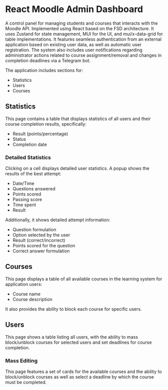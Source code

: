 # React Moodle Admin Dashboard

A control panel for managing students and courses that interacts with the Moodle API. Implemented using React based on the FSD architecture. It uses Zustand for state management, MUI for the UI, and mui/x-data-grid for table implementations. It features seamless authentication from an external application based on existing user data, as well as automatic user registration.
The system also includes user notifications regarding administrator actions related to course assignment/removal and changes in completion deadlines via a Telegram bot.

The application includes sections for:

- Statistics
- Users
- Courses

## Statistics

This page contains a table that displays statistics of all users and their course completion results, specifically:

- Result (points/percentage)
- Status
- Completion date

### Detailed Statistics

Clicking on a cell displays detailed user statistics. A popup shows the results of the best attempt:
- Date/Time
- Questions answered
- Points scored
- Passing score
- Time spent
- Result

Additionally, it shows detailed attempt information:

- Question formulation
- Option selected by the user
- Result (correct/incorrect)
- Points scored for the question
- Correct answer formulation

## Courses

This page displays a table of all available courses in the learning system for application users:

- Course name
- Course description

It also provides the ability to block each course for specific users.

## Users

This page shows a table listing all users, with the ability to mass block/unblock courses for selected users and set deadlines for course completion.

### Mass Editing

This page features a set of cards for the available courses and the ability to block/unblock courses as well as select a deadline by which the course must be completed.


